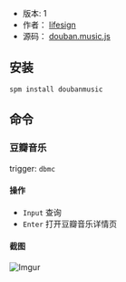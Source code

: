 - 版本: 1
- 作者： [lifesign](https://github.com/lifesign)
- 源码： [douban.music.js](https://github.com/Steward-launcher/steward-plugins/blob/master/plugins/douban.music.js)

## 安装
`spm install doubanmusic`

## 命令
### 豆瓣音乐
trigger: `dbmc `

#### 操作
- `Input` 查询
- `Enter` 打开豆瓣音乐详情页

#### 截图
![Imgur](https://i.imgur.com/p6ka5Kl.png)